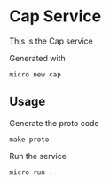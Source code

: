 # Cap Service

This is the Cap service

Generated with

```
micro new cap
```

## Usage

Generate the proto code

```
make proto
```

Run the service

```
micro run .
```